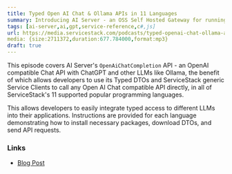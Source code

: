 ```yaml
---
title: Typed Open AI Chat & Ollama APIs in 11 Languages
summary: Introducing AI Server - an OSS Self Hosted Gateway for running LLM, Ollama, Media and Comfy UI APIs
tags: [ai-server,ai,gpt,service-reference,c#,js]
url: https://media.servicestack.com/podcasts/typed-openai-chat-ollama-apis.mp3
media: {size:2711372,duration:677.784000,format:mp3}
draft: true
---
```


This episode covers AI Server's `OpenAiChatCompletion` API - an OpenAI compatible Chat API with ChatGPT and 
other LLMs like Ollama, the benefit of which allows developers to use its Typed DTOs and ServiceStack 
generic Service Clients to call any Open AI Chat compatible API directly, in all of ServiceStack's
11 supported popular programming languages.

This allows developers to easily integrate typed access to different LLMs into their applications.
Instructions are provided for each language demonstrating how to install necessary packages, download DTOs, 
and send API requests.

### Links

- [Blog Post](/posts/typed-openai-chat-ollama-apis)
